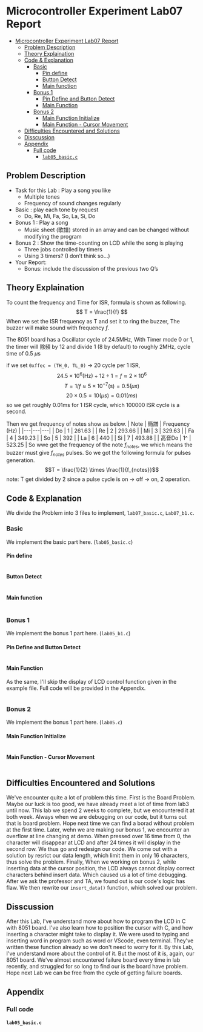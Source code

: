 # Microcontroller Experiment Lab07 Report

- [Microcontroller Experiment Lab07 Report](#microcontroller-experiment-lab07-report)
	- [Problem Description](#problem-description)
	- [Theory Explaination](#theory-explaination)
	- [Code \& Explanation](#code--explanation)
		- [Basic](#basic)
			- [Pin define](#pin-define)
			- [Button Detect](#button-detect)
			- [Main function](#main-function)
		- [Bonus 1](#bonus-1)
			- [Pin Define and Button Detect](#pin-define-and-button-detect)
			- [Main Function](#main-function-1)
		- [Bonus 2](#bonus-2)
			- [Main Function Initialize](#main-function-initialize)
			- [Main Function - Cursor Movement](#main-function---cursor-movement)
	- [Difficulties Encountered and Solutions](#difficulties-encountered-and-solutions)
	- [Disscussion](#disscussion)
	- [Appendix](#appendix)
		- [Full code](#full-code)
			- [`lab05_basic.c`](#lab05_basicc)
    
## Problem Description
+ Task for this Lab : Play a song you like
	+ Multiple tones
	+ Frequency of sound changes regularly
+ Basic : play each tone by request
	+ Do, Re, Mi, Fa, So, La, Si, Do
+ Bonus 1 : Play a song
	+ Music sheet (歌譜) stored in an array and can be changed without modifying the program
+ Bonus 2 : Show the time-counting on LCD while the song is playing 
	+ Three jobs controlled by timers
	+ Using 3 timers? (I don’t think so...)
+ Your Report: 
    + Bonus: include the discussion of the previous two Q’s
<div style="break-after: page; page-break-after: always;"></div>

## Theory Explaination
To count the frequency and Time for ISR, formula is shown as following.
$$ T = \frac{1}{f} $$
When we set the ISR frequency as T and set it to ring the buzzer, The buzzer will make sound with frequency $f$.

The 8051 board has a Oscillator cycle of 24.5MHz, With Timer mode 0 or 1, the timer will 除頻 by 12 and divide 1 (8 by default) to roughly 2MHz, cycle time of 0.5 $\mu$s

if we set `0xffec = (TH_0, TL_0)` $\rightarrow$ 20 cycle per 1 ISR, 
$$24.5 \times 10^6 \text{(Hz)} \div 12 \div 1 = f\approx 2\times 10^6 $$
$$T = 1/f \approx 5 \times 10^{-7} \text{(s)} = 0.5 (\mu s)$$
$$20 \times 0.5 = 10 (\mu s) = 0.01 (ms)$$
so we get roughly 0.01ms for 1 ISR cycle, which 100000 ISR cycle is a second.

Then we get frequency of notes show as below.
| Note | 簡譜 | Frequency (Hz) |
|---|---|---|
| Do | 1 | 261.63 |
| Re | 2 | 293.66 |
| Mi | 3 | 329.63 |
| Fa | 4 | 349.23 |
| So | 5 | 392 |
| La | 6 | 440 |
| Si | 7 | 493.88 |
| 高音Do | 1^ | 523.25 |
So wwe get the frequency of the note $f_{notes}$, we which means the buzzer must give $f_{notes}$ pulses. So we got the following formula for pulses generation.
$$T = \frac{1}{2} \times \frac{1}{f_{notes}}$$
note: T get divided by 2 since a pulse cycle is on $\rightarrow$ off $\rightarrow$ on, 2 operation.

## Code & Explanation
We divide the Problem into 3 files to implement, `lab07_basic.c`, `Lab07_b1.c`.
### Basic
We implement the basic part here. (`lab05_basic.c`)
#### Pin define
```c
```

<div style="break-after: page; page-break-after: always;"></div>

#### Button Detect
```c

```
<div style="break-after: page; page-break-after: always;"></div>

#### Main function

```c
```

<div style="break-after: page; page-break-after: always;"></div>

### Bonus 1
We implement the bonus 1 part here. (`lab05_b1.c`)

#### Pin Define and Button Detect
```c
```
<div style="break-after: page; page-break-after: always;"></div>

#### Main Function
As the same, I'll skip the display of LCD control function given in the example file. Full code will be provided in the Appendix.
```c
```
<div style="break-after: page; page-break-after: always;"></div>

### Bonus 2
We implement the bonus 1 part here. (`lab05.c`)

#### Main Function Initialize
```c
```

<div style="break-after: page; page-break-after: always;"></div>

#### Main Function - Cursor Movement
```c
```


## Difficulties Encountered and Solutions
We've encounter quite a lot of problem this time.
First is the Board Problem. Maybe our luck is too good, we have already meet a lot of time from lab3 until now. This lab we spend 2 weeks to complete, but we encountered it at both week. Always when we are debugging on our code, but it turns out that is board problem. Hope next time we can find a borad without problem at the first time.
Later, wehn we are making our bonus 1, we encounter an overflow at line changing at demo. When pressed over 16 time from 0, the character will disappear at LCD and after 24 times it will display in the second row. We thus go and redesign our code. We come out with a solution by resrict our data length, which limit them in only 16 characters, thus solve the problem.
Finally, When we working on bonus 2, while inserting data at the cursor position, the LCD always cannot display correct characters behind insert data. Which caused us a lot of time debugging. After we ask the professor and TA, we found out is our code's logic has flaw. We then rewrite our `insert_data()` function, which solved our problem.

## Disscussion
After this Lab, I've understand more about how to program the LCD in C with 8051 board. I've also learn how to position the cursor with C, and how inserting a character might take to display it. We were used to typing and inserting word in program such as word or VScode, even terminal. They've written these function already so we don't need to worry for it. By this Lab, I've understand more about the control of it. But the most of it is, again, our 8051 board. We've almost encountered failure board every time in lab recently, and struggled for so long to find our is the board have problem. Hope next Lab we can be free from the cycle of getting failure boards.

<div style="break-after: page; page-break-after: always;"></div>

## Appendix
### Full code
#### `lab05_basic.c`
```c
```
